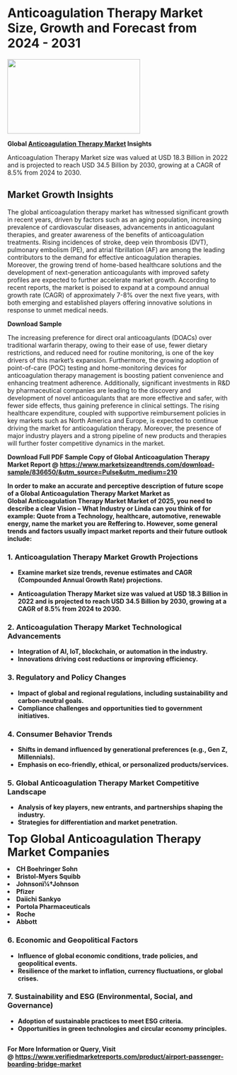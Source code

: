 <H1>Anticoagulation Therapy Market Size, Growth and Forecast from 2024 - 2031</H1><img class="aligncenter size-medium wp-image-584254" src="https://thirdeyenews.in/wp-content/uploads/2024/09/Global-Market-Research-300x168.jpeg" alt="" width="300" height="168" /><p><strong>Global&nbsp;<a href="https://www.marketsizeandtrends.com/download-sample/836650/&amp;utm_source=Pulse&amp;utm_medium=210">Anticoagulation Therapy Market</a> Insights</strong></p><p>Anticoagulation Therapy Market size was valued at USD 18.3 Billion in 2022 and is projected to reach USD 34.5 Billion by 2030, growing at a CAGR of 8.5% from 2024 to 2030.</p><p><h2>Market Growth Insights</h2> <p>The global anticoagulation therapy market has witnessed significant growth in recent years, driven by factors such as an aging population, increasing prevalence of cardiovascular diseases, advancements in anticoagulant therapies, and greater awareness of the benefits of anticoagulation treatments. Rising incidences of stroke, deep vein thrombosis (DVT), pulmonary embolism (PE), and atrial fibrillation (AF) are among the leading contributors to the demand for effective anticoagulation therapies. Moreover, the growing trend of home-based healthcare solutions and the development of next-generation anticoagulants with improved safety profiles are expected to further accelerate market growth. According to recent reports, the market is poised to expand at a compound annual growth rate (CAGR) of approximately 7-8% over the next five years, with both emerging and established players offering innovative solutions in response to unmet medical needs.</p> <p><strong>Download Sample</strong></p> <p>The increasing preference for direct oral anticoagulants (DOACs) over traditional warfarin therapy, owing to their ease of use, fewer dietary restrictions, and reduced need for routine monitoring, is one of the key drivers of this market’s expansion. Furthermore, the growing adoption of point-of-care (POC) testing and home-monitoring devices for anticoagulation therapy management is boosting patient convenience and enhancing treatment adherence. Additionally, significant investments in R&D by pharmaceutical companies are leading to the discovery and development of novel anticoagulants that are more effective and safer, with fewer side effects, thus gaining preference in clinical settings. The rising healthcare expenditure, coupled with supportive reimbursement policies in key markets such as North America and Europe, is expected to continue driving the market for anticoagulation therapy. Moreover, the presence of major industry players and a strong pipeline of new products and therapies will further foster competitive dynamics in the market.</p> <p><strong></p><p><span class=""><strong>Download Full PDF Sample Copy of Global Anticoagulation Therapy Market Report</strong> @ <a href="https://www.marketsizeandtrends.com/download-sample/836650/&amp;utm_source=Pulse&amp;utm_medium=210" target="_blank">https://www.marketsizeandtrends.com/download-sample/836650/&amp;utm_source=Pulse&amp;utm_medium=210</a></span></p><p>In order to make an accurate and perceptive description of future scope of a Global&nbsp;Anticoagulation Therapy Market Market as Global&nbsp;Anticoagulation Therapy Market Market of 2025, you need to describe a clear Vision &ndash; What Industry or Linda can you think of for example: Quote from a Technology, healthcare, automotive, renewable energy, name the market you are Reffering to. However, some general trends and factors usually impact market reports and their future outlook include:</p><h3>1.&nbsp;<strong>Anticoagulation Therapy Market Growth Projections</strong></h3><ul><li>Examine market size trends, revenue estimates and CAGR (Compounded Annual Growth Rate) projections.</li><li><p>Anticoagulation Therapy Market size was valued at USD 18.3 Billion in 2022 and is projected to reach USD 34.5 Billion by 2030, growing at a CAGR of 8.5% from 2024 to 2030.</p></li></ul><h3>2.&nbsp;<strong>Anticoagulation Therapy Market Technological Advancements</strong></h3><ul><li>Integration of AI, IoT, blockchain, or automation in the industry.</li><li>Innovations driving cost reductions or improving efficiency.</li></ul><h3>3.&nbsp;<strong>Regulatory and Policy Changes</strong></h3><ul><li>Impact of global and regional regulations, including sustainability and carbon-neutral goals.</li><li>Compliance challenges and opportunities tied to government initiatives.</li></ul><h3>4.&nbsp;<strong>Consumer Behavior Trends</strong></h3><ul><li>Shifts in demand influenced by generational preferences (e.g., Gen Z, Millennials).</li><li>Emphasis on eco-friendly, ethical, or personalized products/services.</li></ul><h3>5.&nbsp;<strong>Global Anticoagulation Therapy Market Competitive Landscape</strong></h3><ul><li>Analysis of key players, new entrants, and partnerships shaping the industry.</li><li>Strategies for differentiation and market penetration.</li></ul><p data-pm-slice="1 1 []"><span style="color: inherit; font-family: inherit; font-size: 25px;">Top Global Anticoagulation Therapy Market Companies</span></p><div class="" data-test-id=""><p><li>CH Boehringer Sohn</li><li> Bristol-Myers Squibb</li><li> Johnsonï¼†Johnson</li><li> Pfizer</li><li> Daiichi Sankyo</li><li> Portola Pharmaceuticals</li><li> Roche</li><li> Abbott</li></p></div><h3>6.&nbsp;<strong>Economic and Geopolitical Factors</strong></h3><ul><li>Influence of global economic conditions, trade policies, and geopolitical events.</li><li>Resilience of the market to inflation, currency fluctuations, or global crises.</li></ul><h3>7.&nbsp;<strong>Sustainability and ESG (Environmental, Social, and Governance)</strong></h3><ul><li>Adoption of sustainable practices to meet ESG criteria.</li><li>Opportunities in green technologies and circular economy principles.</li></ul><h2><strong style="font-size: 14px;">For More Information or Query, Visit @&nbsp;</strong><a style="background-color: #ffffff; font-size: 14px;" href="https://www.marketsizeandtrends.com/report/anticoagulation-therapy-market/" target="_blank">https://www.verifiedmarketreports.com/product/airport-passenger-boarding-bridge-market</a></h2>
